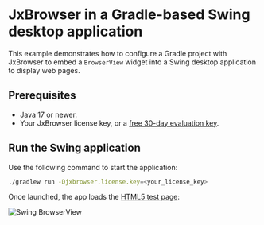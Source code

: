 # JxBrowser in a Gradle-based Swing desktop application

This example demonstrates how to configure a Gradle project with JxBrowser to embed a `BrowserView` widget into a Swing desktop application to display web pages.

## Prerequisites

* Java 17 or newer.
* Your JxBrowser license key, or a [free 30-day evaluation key][web-form].

## Run the Swing application

Use the following command to start the application:

```bash
./gradlew run -Djxbrowser.license.key=<your_license_key>
```

Once launched, the app loads the [HTML5 test page][html5-test-page]:

![Swing BrowserView][swing-browser-view]
                                                 
[web-form]: https://www.teamdev.com/jxbrowser#evaluate
[html5-test-page]: https://html5test.teamdev.com
[swing-browser-view]: https://teamdev.com/jxbrowser/img/articles/swing-view.webp
